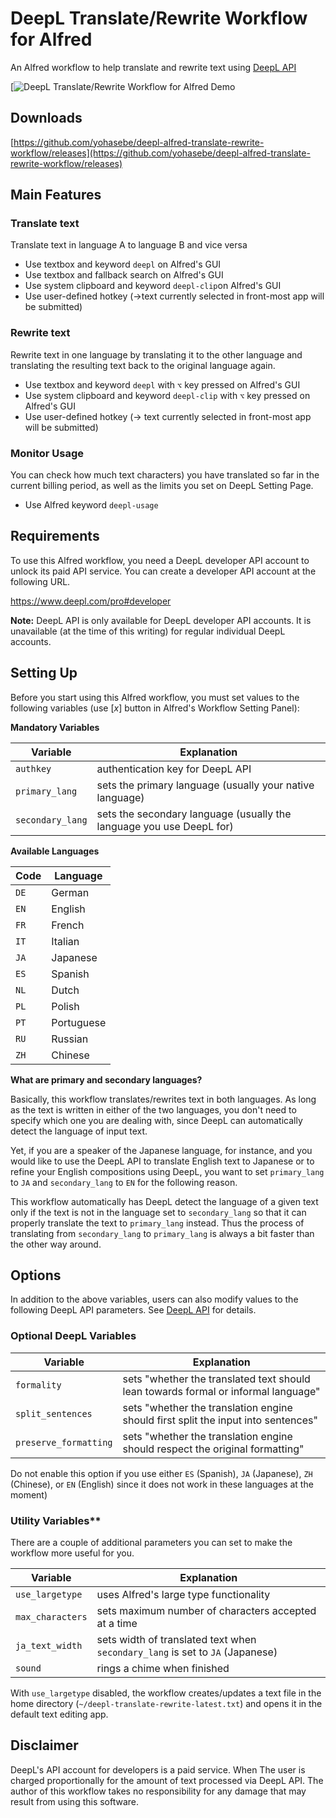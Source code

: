 # DeepL Translate/Rewrite Workflow for Alfred

An Alfred workflow to help translate and rewrite text using [DeepL API](https://www.deepl.com/pro#developer) 

[![DeepL Translate/Rewrite Workflow for Alfred Demo](https://raw.github.com/yohasebe/deepl-alfred-translate-rewrite-workflow/demo.gif)

## Downloads

[https://github.com/yohasebe/deepl-alfred-translate-rewrite-workflow/releases](https://github.com/yohasebe/deepl-alfred-translate-rewrite-workflow/releases)

## Main Features

### Translate text

Translate text in language A to language B and vice versa

* Use textbox and keyword `deepl` on Alfred's GUI
* Use textbox and fallback search on Alfred's GUI
* Use system clipboard and keyword `deepl-clip`on Alfred's GUI
* Use user-defined hotkey (→text currently selected in front-most app will be submitted)

### Rewrite text

Rewrite text in one language by translating it to the other language and translating the resulting text back to the original language again.

* Use textbox and keyword `deepl` with `⌥` key pressed on Alfred's GUI
* Use system clipboard and keyword `deepl-clip` with `⌥` key pressed on Alfred's GUI
* Use user-defined hotkey (→ text currently selected in front-most app will be submitted)

### Monitor Usage

You can check how much text characters) you have translated so far in the current billing period, as well as the limits you set on DeepL Setting Page.

* Use Alfred keyword `deepl-usage`

## Requirements

To use this Alfred workflow, you need a DeepL developer API account to unlock its paid API service. You can create a developer API account at the following URL.

https://www.deepl.com/pro#developer

**Note:** DeepL API is only available for DeepL developer API accounts. It is unavailable (at the time of this writing) for regular individual DeepL accounts.

## Setting Up

Before you start using this Alfred workflow, you must set values to the following variables (use [$x$] button in Alfred's Workflow Setting Panel):

**Mandatory Variables**

| Variable       | Explanation                                                          |
| -------------- | -------------------------------------------------------------------- |
|`authkey`       | authentication key for DeepL API                                     |
|`primary_lang`  | sets the primary language (usually your native language)             |
|`secondary_lang`| sets the secondary language (usually the language you use DeepL for) |

**Available Languages**

| Code     | Language |
| -------- | -------- |
|`DE`      |German    |
|`EN`      |English   |
|`FR`      |French    |
|`IT`      |Italian   |
|`JA`      |Japanese  |
|`ES`      |Spanish   |
|`NL`      |Dutch     |
|`PL`      |Polish    |
|`PT`      |Portuguese|
|`RU`      |Russian   |
|`ZH`      |Chinese   |

**What are primary and secondary languages?**

Basically, this workflow translates/rewrites text in both languages. As long as the text is written in either of the two languages, you don't need to specify which one you are dealing with, since DeepL can automatically detect the language of input text.

Yet, if you are a speaker of the Japanese language, for instance, and you would like to use the DeepL API to translate English text to Japanese or to refine your English compositions using DeepL, you want to set `primary_lang` to `JA` and `secondary_lang` to `EN` for the following reason.

This workflow automatically has DeepL detect the language of a given text only if the text is not in the language set to `secondary_lang` so that it can properly translate the text to `primary_lang` instead. Thus the process of translating from `secondary_lang` to `primary_lang` is always a bit faster than the other way around.

## Options

In addition to the above variables, users can also modify values to the following DeepL API parameters. See [DeepL API](https://www.deepl.com/docs-api) for details.

### Optional DeepL Variables

| Variable            | Explanation                                                                       |
| ------------------- | ----------------------------------------------------------------------------------|
|`formality`          |sets "whether the translated text should lean towards formal or informal  language"|
|`split_sentences`    |sets "whether the translation engine should first split the input into sentences"  |
|`preserve_formatting`|sets "whether the translation engine should respect the original formatting"       |

Do not enable this option if you use either `ES` (Spanish), `JA` (Japanese), `ZH` (Chinese), or `EN` (English) since it does not work in these languages at the moment)

### Utility Variables**

There are a couple of additional parameters you can set to make the workflow more useful for you.


| Variable            | Explanation                                                                       |
| ------------------- | ----------------------------------------------------------------------------------|
|`use_largetype`      |uses Alfred's large type functionality
|`max_characters`     |sets maximum number of characters accepted at a time
|`ja_text_width`      |sets width of translated text when `secondary_lang` is set to `JA` (Japanese)
|`sound`              | rings a chime when finished

With `use_largetype` disabled, the workflow creates/updates a text file in the home directory (`~/deepl-translate-rewrite-latest.txt`) and opens it in the default text editing app.

## Disclaimer

DeepL's API account for developers is a paid service. When The user is charged proportionally for the amount of text processed via DeepL API. The author of this workflow takes no responsibility for any damage that may result from using this software.

